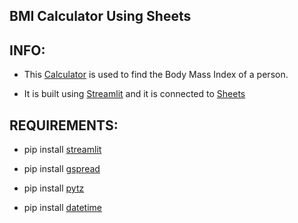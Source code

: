 ## BMI Calculator Using Sheets

## INFO:

* This [Calculator](https://body-mass-index-calci.herokuapp.com/) is used to find the Body Mass Index of a person.

* It is built using [Streamlit](https://streamlit.io/) and it is connected to [Sheets](https://www.google.com/sheets/about/)

## REQUIREMENTS:

* pip install [streamlit](https://pypi.org/project/streamlit/)

* pip install [gspread](https://pypi.org/project/gspread/)

* pip install [pytz](https://pypi.org/project/pytz/)

* pip install [datetime](https://pypi.org/project/DateTime/)

